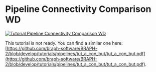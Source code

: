 # Pipeline Connectivity Comparison WD

[![Tutorial Pipeline Connectivity Comparison WD](https://img.shields.io/badge/PDF-Download-red?style=flat-square&logo=adobe-acrobat-reader)](tut_a_con_wd.pdf)

This tutorial is not ready. You can find a similar one here: [https://github.com/braph-software/BRAPH-2/blob/develop/tutorials/pipelines/tut_a_con_but/tut_a_con_but.pdf](https://github.com/braph-software/BRAPH-2/blob/develop/tutorials/pipelines/tut_a_con_but/tut_a_con_but.pdf).
